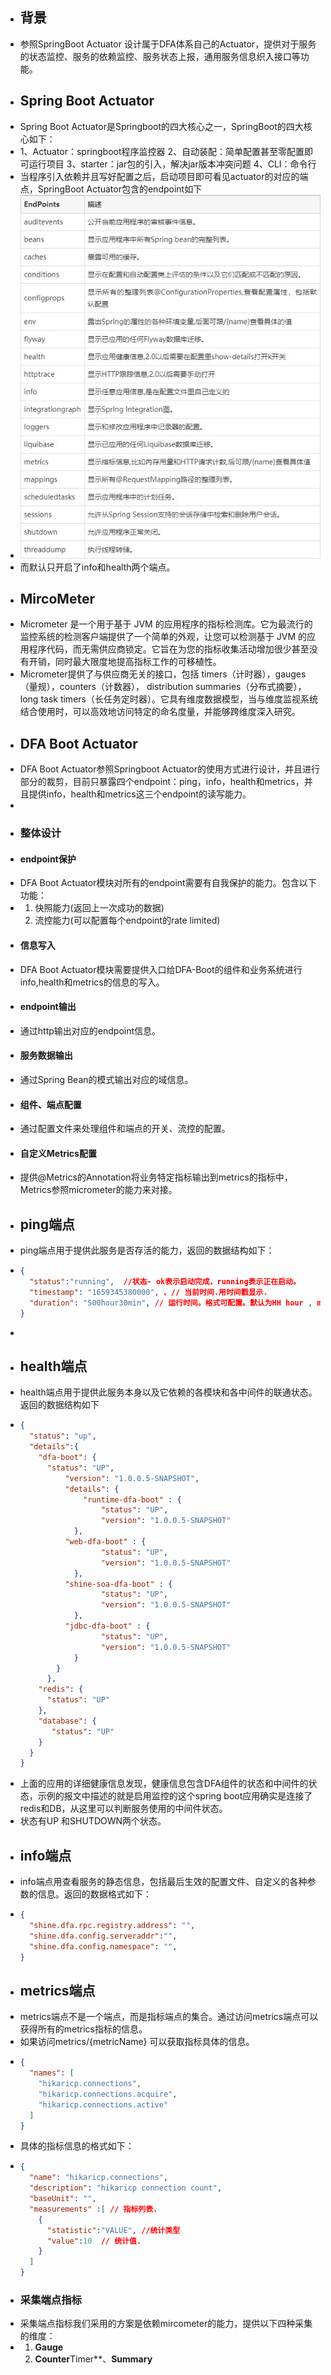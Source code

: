- ## 背景
- 参照SpringBoot Actuator 设计属于DFA体系自己的Actuator，提供对于服务的状态监控、服务的依赖监控、服务状态上报，通用服务信息织入接口等功能。
- ## Spring Boot Actuator
- Spring Boot Actuator是Springboot的四大核心之一，SpringBoot的四大核心如下：
- 1、Actuator：springboot程序监控器
  2、自动装配：简单配置甚至零配置即可运行项目
  3、starter：jar包的引入，解决jar版本冲突问题
  4、CLI：命令行
- 当程序引入依赖并且写好配置之后，启动项目即可看见actuator的对应的端点，SpringBoot Actuator包含的endpoint如下
- ![image.png](../assets/image_1659342798115_0.png)
- 而默认只开启了info和health两个端点。
- ## MircoMeter
- Micrometer 是一个用于基于 JVM 的应用程序的指标检测库。它为最流行的监控系统的检测客户端提供了一个简单的外观，让您可以检测基于 JVM 的应用程序代码，而无需供应商锁定。它旨在为您的指标收集活动增加很少甚至没有开销，同时最大限度地提高指标工作的可移植性。
- Micrometer提供了与供应商无关的接口，包括 timers（计时器），gauges（量规），counters（计数器）， distribution summaries（分布式摘要）， long task timers（长任务定时器）。它具有维度数据模型，当与维度监视系统结合使用时，可以高效地访问特定的命名度量，并能够跨维度深入研究。
- ## DFA Boot Actuator
- DFA Boot Actuator参照Springboot Actuator的使用方式进行设计，并且进行部分的裁剪，目前只暴露四个endpoint：ping，info，health和metrics，并且提供info，health和metrics这三个endpoint的读写能力。
-
- ### 整体设计
- #### endpoint保护
- DFA Boot Actuator模块对所有的endpoint需要有自我保护的能力。包含以下功能：
- 1. 快照能力(返回上一次成功的数据)
  2. 流控能力(可以配置每个endpoint的rate limited)
- #### 信息写入
- DFA Boot Actuator模块需要提供入口给DFA-Boot的组件和业务系统进行info,health和metrics的信息的写入。
- #### endpoint输出
- 通过http输出对应的endpoint信息。
- #### 服务数据输出
- 通过Spring Bean的模式输出对应的域信息。
- #### 组件、端点配置
- 通过配置文件来处理组件和端点的开关、流控的配置。
- #### 自定义Metrics配置
- 提供@Metrics的Annotation将业务特定指标输出到metrics的指标中，Metrics参照micrometer的能力来对接。
- ## ping端点
- ping端点用于提供此服务是否存活的能力，返回的数据结构如下：
- ```json
  {
    "status":"running",  //状态- ok表示启动完成，running表示正在启动。
    "timestamp": "1659345380000", 、// 当前时间.用时间戳显示.
    "duration": "500hour30min", // 运行时间。格式可配置。默认为HH hour , mm min
  }
  ```
-
- ## health端点
- health端点用于提供此服务本身以及它依赖的各模块和各中间件的联通状态。返回的数据结构如下
- ```json
  {
    "status": "up",
    "details":{
      "dfa-boot": {
      	"status": "UP",
        	"version": "1.0.0.5-SNAPSHOT",
        	"details": {
            	"runtime-dfa-boot" : {
                	"status": "UP",
                	"version": "1.0.0.5-SNAPSHOT"	
              },
            "web-dfa-boot" : {
                	"status": "UP",
                	"version": "1.0.0.5-SNAPSHOT"	
              },
            "shine-soa-dfa-boot" : {
                	"status": "UP",
                	"version": "1.0.0.5-SNAPSHOT"	
              },
            "jdbc-dfa-boot" : {
                	"status": "UP",
                	"version": "1.0.0.5-SNAPSHOT"	
              }
          }
    	},
      "redis": {
        "status": "UP"
      },
      "database": {
         "status": "UP"
      }
    }
  }
  ```
- 上面的应用的详细健康信息发现，健康信息包含DFA组件的状态和中间件的状态，示例的报文中描述的就是启用监控的这个spring boot应用确实是连接了redis和DB，从这里可以判断服务使用的中间件状态。
- 状态有UP 和SHUTDOWN两个状态。
- ## info端点
- info端点用查看服务的静态信息，包括最后生效的配置文件、自定义的各种参数的信息。返回的数据格式如下：
- ```json
  {
    "shine.dfa.rpc.registry.address": "",
    "shine.dfa.config.serveraddr":"",
    "shine.dfa.config.namespace": "",
  }
  ```
- ## metrics端点
- metrics端点不是一个端点，而是指标端点的集合。通过访问metrics端点可以获得所有的metrics指标的信息。
- 如果访问metrics/{metricName} 可以获取指标具体的信息。
- ```json
  {
    "names": [
      "hikaricp.connections",
      "hikaricp.connections.acquire",
      "hikaricp.connections.active"
    ]
  }
  ```
- 具体的指标信息的格式如下：
- ```json
  {
    "name": "hikaricp.connections",
    "description": "hikaricp connection count",
    "baseUnit": "",
    "measurements" :[ // 指标列表.
      {
        "statistic":"VALUE", //统计类型
        "value":10  // 统计值.
      }
    ]
  }
  ```
- ### 采集端点指标
- 采集端点指标我们采用的方案是依赖mircometer的能力，提供以下四种采集的维度：
- 1. **Gauge**
  2. **Counter**Timer**、**Summary**